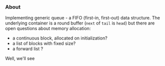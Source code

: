 ### About

Implementing generic queue - a FIFO (first-in, first-out) data structure.
The underlying container is a round buffer (`next` of `tail` is `head`)
but there are open questions about memory allocation:
- a continuous block, allocated on initialization?
- a list of blocks with fixed size?
- a forward list ?  

Well, we'll see
